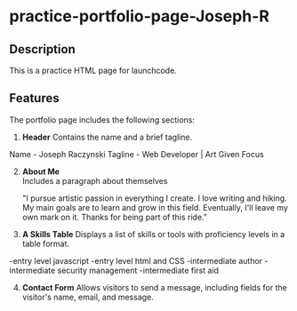 # practice-portfolio-page-Joseph-R

## Description
This is a practice HTML page for launchcode.

## Features
The portfolio page includes the following sections:

1. **Header** 
Contains the name and a brief tagline. 

Name - Joseph Raczynski 
Tagline - Web Developer | Art Given Focus

2. **About Me**  
   Includes a paragraph about themselves

   "I pursue artistic passion in everything I create. I love writing and hiking. My main goals are to learn and grow in this field. Eventually, I'll leave my own mark on it. Thanks for being part of this ride."

3. **A Skills Table**
    Displays a list of skills or tools with proficiency levels in a table
format.

-entry level javascript
-entry level html and CSS 
-intermediate author
-intermediate security management
-intermediate first aid

4. **Contact Form**
    Allows visitors to send a message, including fields for the
visitor's name, email, and message.
